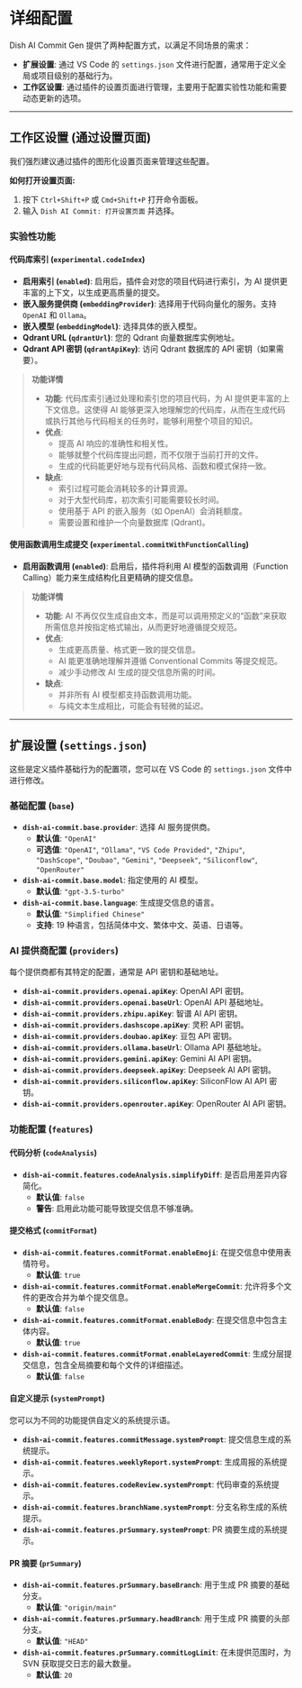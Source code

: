 # 详细配置

Dish AI Commit Gen 提供了两种配置方式，以满足不同场景的需求：

- **扩展设置**: 通过 VS Code 的 `settings.json` 文件进行配置，通常用于定义全局或项目级别的基础行为。
- **工作区设置**: 通过插件的设置页面进行管理，主要用于配置实验性功能和需要动态更新的选项。

---

## 工作区设置 (通过设置页面)

我们强烈建议通过插件的图形化设置页面来管理这些配置。

**如何打开设置页面:**

1.  按下 `Ctrl+Shift+P` 或 `Cmd+Shift+P` 打开命令面板。
2.  输入 `Dish AI Commit: 打开设置页面` 并选择。

### 实验性功能

#### 代码库索引 (`experimental.codeIndex`)

- **启用索引 (`enabled`)**: 启用后，插件会对您的项目代码进行索引，为 AI 提供更丰富的上下文，以生成更高质量的提交。
- **嵌入服务提供商 (`embeddingProvider`)**: 选择用于代码向量化的服务。支持 `OpenAI` 和 `Ollama`。
- **嵌入模型 (`embeddingModel`)**: 选择具体的嵌入模型。
- **Qdrant URL (`qdrantUrl`)**: 您的 Qdrant 向量数据库实例地址。
- **Qdrant API 密钥 (`qdrantApiKey`)**: 访问 Qdrant 数据库的 API 密钥（如果需要）。

> **功能详情**
>
> - **功能**: 代码库索引通过处理和索引您的项目代码，为 AI 提供更丰富的上下文信息。这使得 AI 能够更深入地理解您的代码库，从而在生成代码或执行其他与代码相关的任务时，能够利用整个项目的知识。
> - **优点**:
>   - 提高 AI 响应的准确性和相关性。
>   - 能够就整个代码库提出问题，而不仅限于当前打开的文件。
>   - 生成的代码能更好地与现有代码风格、函数和模式保持一致。
> - **缺点**:
>   - 索引过程可能会消耗较多的计算资源。
>   - 对于大型代码库，初次索引可能需要较长时间。
>   - 使用基于 API 的嵌入服务（如 OpenAI）会消耗额度。
>   - 需要设置和维护一个向量数据库 (Qdrant)。

#### 使用函数调用生成提交 (`experimental.commitWithFunctionCalling`)

- **启用函数调用 (`enabled`)**: 启用后，插件将利用 AI 模型的函数调用（Function Calling）能力来生成结构化且更精确的提交信息。

> **功能详情**
>
> - **功能**: AI 不再仅仅生成自由文本，而是可以调用预定义的“函数”来获取所需信息并按指定格式输出，从而更好地遵循提交规范。
> - **优点**:
>   - 生成更高质量、格式更一致的提交信息。
>   - AI 能更准确地理解并遵循 Conventional Commits 等提交规范。
>   - 减少手动修改 AI 生成的提交信息所需的时间。
> - **缺点**:
>   - 并非所有 AI 模型都支持函数调用功能。
>   - 与纯文本生成相比，可能会有轻微的延迟。

---

## 扩展设置 (`settings.json`)

这些是定义插件基础行为的配置项，您可以在 VS Code 的 `settings.json` 文件中进行修改。

### 基础配置 (`base`)

- **`dish-ai-commit.base.provider`**: 选择 AI 服务提供商。
  - **默认值**: `"OpenAI"`
  - **可选值**: `"OpenAI"`, `"Ollama"`, `"VS Code Provided"`, `"Zhipu"`, `"DashScope"`, `"Doubao"`, `"Gemini"`, `"Deepseek"`, `"Siliconflow"`, `"OpenRouter"`
- **`dish-ai-commit.base.model`**: 指定使用的 AI 模型。
  - **默认值**: `"gpt-3.5-turbo"`
- **`dish-ai-commit.base.language`**: 生成提交信息的语言。
  - **默认值**: `"Simplified Chinese"`
  - **支持**: 19 种语言，包括简体中文、繁体中文、英语、日语等。

### AI 提供商配置 (`providers`)

每个提供商都有其特定的配置，通常是 API 密钥和基础地址。

- **`dish-ai-commit.providers.openai.apiKey`**: OpenAI API 密钥。
- **`dish-ai-commit.providers.openai.baseUrl`**: OpenAI API 基础地址。
- **`dish-ai-commit.providers.zhipu.apiKey`**: 智谱 AI API 密钥。
- **`dish-ai-commit.providers.dashscope.apiKey`**: 灵积 API 密钥。
- **`dish-ai-commit.providers.doubao.apiKey`**: 豆包 API 密钥。
- **`dish-ai-commit.providers.ollama.baseUrl`**: Ollama API 基础地址。
- **`dish-ai-commit.providers.gemini.apiKey`**: Gemini AI API 密钥。
- **`dish-ai-commit.providers.deepseek.apiKey`**: Deepseek AI API 密钥。
- **`dish-ai-commit.providers.siliconflow.apiKey`**: SiliconFlow AI API 密钥。
- **`dish-ai-commit.providers.openrouter.apiKey`**: OpenRouter AI API 密钥。

### 功能配置 (`features`)

#### 代码分析 (`codeAnalysis`)

- **`dish-ai-commit.features.codeAnalysis.simplifyDiff`**: 是否启用差异内容简化。
  - **默认值**: `false`
  - **警告**: 启用此功能可能导致提交信息不够准确。

#### 提交格式 (`commitFormat`)

- **`dish-ai-commit.features.commitFormat.enableEmoji`**: 在提交信息中使用表情符号。
  - **默认值**: `true`
- **`dish-ai-commit.features.commitFormat.enableMergeCommit`**: 允许将多个文件的更改合并为单个提交信息。
  - **默认值**: `false`
- **`dish-ai-commit.features.commitFormat.enableBody`**: 在提交信息中包含主体内容。
  - **默认值**: `true`
- **`dish-ai-commit.features.commitFormat.enableLayeredCommit`**: 生成分层提交信息，包含全局摘要和每个文件的详细描述。
  - **默认值**: `false`

#### 自定义提示 (`systemPrompt`)

您可以为不同的功能提供自定义的系统提示语。

- **`dish-ai-commit.features.commitMessage.systemPrompt`**: 提交信息生成的系统提示。
- **`dish-ai-commit.features.weeklyReport.systemPrompt`**: 生成周报的系统提示。
- **`dish-ai-commit.features.codeReview.systemPrompt`**: 代码审查的系统提示。
- **`dish-ai-commit.features.branchName.systemPrompt`**: 分支名称生成的系统提示。
- **`dish-ai-commit.features.prSummary.systemPrompt`**: PR 摘要生成的系统提示。

#### PR 摘要 (`prSummary`)

- **`dish-ai-commit.features.prSummary.baseBranch`**: 用于生成 PR 摘要的基础分支。
  - **默认值**: `"origin/main"`
- **`dish-ai-commit.features.prSummary.headBranch`**: 用于生成 PR 摘要的头部分支。
  - **默认值**: `"HEAD"`
- **`dish-ai-commit.features.prSummary.commitLogLimit`**: 在未提供范围时，为 SVN 获取提交日志的最大数量。
  - **默认值**: `20`